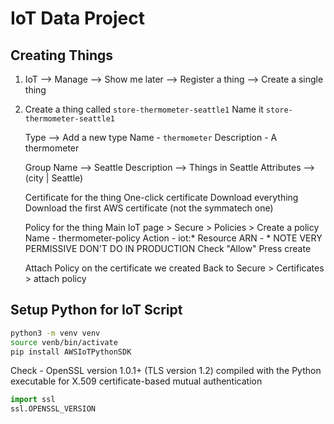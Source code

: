# IoT Data Project

## Creating Things

1. IoT --> Manage --> Show me later --> Register a thing --> Create a single thing
2. Create a thing called `store-thermometer-seattle1`
    Name it `store-thermometer-seattle1`
    
    Type --> Add a new type
        Name - `thermometer`
        Description - A thermometer
    
    Group 
        Name --> Seattle
        Description --> Things in Seattle
        Attributes --> (city | Seattle)

    Certificate for the thing
        One-click certificate
        Download everything
        Download the first AWS certificate (not the symmatech one)

    Policy for the thing
        Main IoT page > Secure > Policies > Create a policy
        Name - thermometer-policy
        Action - iot:*
        Resource ARN - *
            NOTE VERY PERMISSIVE DON'T DO IN PRODUCTION
        Check "Allow"
        Press create

    Attach Policy on the certificate we created
        Back to Secure > Certificates > attach policy

    




## Setup Python for IoT Script

```bash
python3 -m venv venv
source venb/bin/activate
pip install AWSIoTPythonSDK
```

Check - 
OpenSSL version 1.0.1+ (TLS version 1.2) compiled with the Python executable for X.509 certificate-based mutual authentication

```python
import ssl
ssl.OPENSSL_VERSION
```